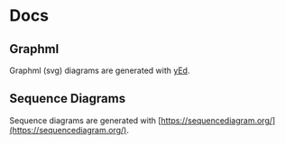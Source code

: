 # Docs

## Graphml
Graphml (svg) diagrams are generated with [yEd](https://www.yworks.com/products/yed).

## Sequence Diagrams
Sequence diagrams are generated with [https://sequencediagram.org/](https://sequencediagram.org/).